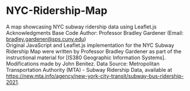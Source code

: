 # NYC-Ridership-Map
A map showcasing NYC subway ridership data using Leaflet.js
Acknowledgments
Base Code Author: Professor Bradley Gardener (Email: bradley.gardener@sps.cuny.edu)  
  Original JavaScript and Leaflet.js implementation for the NYC Subway Ridership Map were written by Professor Bradley Gardener as part of the instructional material for [IS380 Geographic Information Systems].  
  Modifications made by John Benitez.
Data Source: Metropolitan Transportation Authority (MTA) - Subway Ridership Data, available at https://new.mta.info/agency/new-york-city-transit/subway-bus-ridership-2021.
